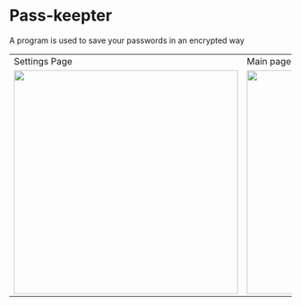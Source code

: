 # Pass-keepter
A program is used to save your passwords in an encrypted way
<table style="border-width: 0px">
  <tr>
    <td>Settings Page</td>
    <td>Main page</td>
  </tr>
  <tr>
    <td><img src="https://github.com/user-attachments/assets/c0295667-0482-436b-8b0d-67c606e92222" style="height: 400px; width:400px;"/></td>
    <td><img src="https://github.com/user-attachments/assets/4ebd80f8-b049-4cf1-a999-45de9fe47d83" style="height: 400px; width:400px;"/></td>
  </tr>
</table
